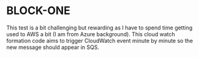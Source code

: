 # BLOCK-ONE
This test is a bit challenging but rewarding as I have to spend time getting used to AWS a bit (I am from Azure background). This cloud watch formation code aims to trigger CloudWatch event minute by minute  so the new message should appear in SQS.
